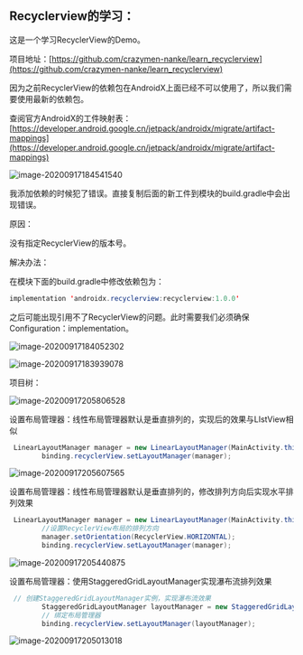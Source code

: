 ## Recyclerview的学习：

这是一个学习RecyclerView的Demo。



项目地址：[https://github.com/crazymen-nanke/learn_recyclerview](https://github.com/crazymen-nanke/learn_recyclerview)



因为之前RecyclerView的依赖包在AndroidX上面已经不可以使用了，所以我们需要使用最新的依赖包。

查阅官方AndroidX的工件映射表：[https://developer.android.google.cn/jetpack/androidx/migrate/artifact-mappings](https://developer.android.google.cn/jetpack/androidx/migrate/artifact-mappings)

![image-20200917184541540](https://zl.crazymen.cn/images/image-20200917184541540.png)

我添加依赖的时候犯了错误。直接复制后面的新工件到模块的build.gradle中会出现错误。



原因：

没有指定RecyclerView的版本号。

解决办法：

在模块下面的build.gradle中修改依赖包为：

````java
implementation 'androidx.recyclerview:recyclerview:1.0.0'
````



之后可能出现引用不了RecyclerView的问题。此时需要我们必须确保 Configuration：implementation。

![image-20200917184052302](https://zl.crazymen.cn/images/image-20200917184052302.png)

![image-20200917183939078](https://zl.crazymen.cn/images/image-20200917183939078.png)



项目树：

![image-20200917205806528](https://zl.crazymen.cn/images/image-20200917205806528.png)





设置布局管理器：线性布局管理器默认是垂直排列的，实现后的效果与LIstView相似

```java
 LinearLayoutManager manager = new LinearLayoutManager(MainActivity.this);
        binding.recyclerView.setLayoutManager(manager);
```



![image-20200917205607565](https://zl.crazymen.cn/images/image-20200917205607565.png)



设置布局管理器：线性布局管理器默认是垂直排列的，修改排列方向后实现水平排列效果

```java
 LinearLayoutManager manager = new LinearLayoutManager(MainActivity.this);
        //设置RecyclerView布局的排列方向
		manager.setOrientation(RecyclerView.HORIZONTAL);
        binding.recyclerView.setLayoutManager(manager);
```



![image-20200917205440875](https://zl.crazymen.cn/images/image-20200917205440875.png)



设置布局管理器：使用StaggeredGridLayoutManager实现瀑布流排列效果

```java
 // 创建StaggeredGridLayoutManager实例，实现瀑布流效果
        StaggeredGridLayoutManager layoutManager = new StaggeredGridLayoutManager(2, StaggeredGridLayoutManager.VERTICAL);
        // 绑定布局管理器
        binding.recyclerView.setLayoutManager(layoutManager);
```



![image-20200917205013018](https://zl.crazymen.cn/images/image-20200917205013018.png)

